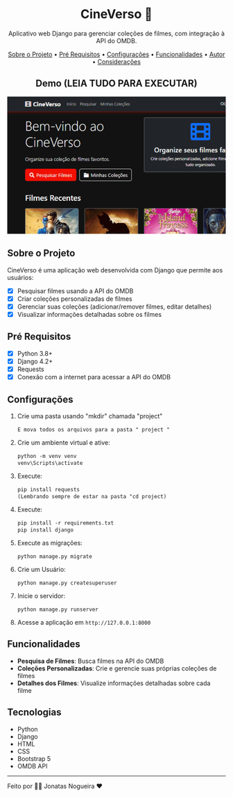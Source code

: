 <div align="center">
    <h1>CineVerso 🎥</h1>
    <p>Aplicativo web Django para gerenciar coleções de filmes, com integração à API do OMDB.</p>
    <p>
        <a href="#sobre-o-projeto">Sobre o Projeto</a> •
        <a href="#pre-requisitos">Pré Requisitos</a> •
        <a href="#configuracoes">Configurações</a> •
        <a href="#funcionalidades">Funcionalidades</a> •
        <a href="#autor">Autor</a> •
        <a href="#considerações">Considerações</a>
    </p>
    <h2><a id="demo"></a>Demo (LEIA TUDO PARA EXECUTAR) </h2>
    <img alt="GIF" title="GIF do Readme" src="./github/AnimacaoGIF.gif"/>
</div>

## <a id="sobre-o-projeto"></a>Sobre o Projeto

CineVerso é uma aplicação web desenvolvida com Django que permite aos usuários:

- [x] Pesquisar filmes usando a API do OMDB
- [x] Criar coleções personalizadas de filmes
- [x] Gerenciar suas coleções (adicionar/remover filmes, editar detalhes)
- [x] Visualizar informações detalhadas sobre os filmes

## <a id="pre-requisitos"></a>Pré Requisitos

- [x] Python 3.8+
- [x] Django 4.2+
- [x] Requests
- [x] Conexão com a internet para acessar a API do OMDB

## <a id="configuracoes"></a>Configurações


1. Crie uma pasta usando "mkdir" chamada "project"
   ```
   E mova todos os arquivos para a pasta " project "
   ```

2. Crie um ambiente virtual e ative:
   ```
   python -m venv venv
   venv\Scripts\activate
   ```
3. Execute: 
   ```
   pip install requests
   (Lembrando sempre de estar na pasta "cd project)
   ```
4. Execute:
   ```
   pip install -r requirements.txt
   pip install django

   ```

5. Execute as migrações:
   ```
   python manage.py migrate
   ```

6. Crie um Usuário:
   ```
   python manage.py createsuperuser
   ```

7. Inicie o servidor:
   ```
   python manage.py runserver
   ```

8. Acesse a aplicação em `http://127.0.0.1:8000`

## <a id="funcionalidades"></a>Funcionalidades

- **Pesquisa de Filmes**: Busca filmes na API do OMDB
- **Coleções Personalizadas**: Crie e gerencie suas próprias coleções de filmes
- **Detalhes dos Filmes**: Visualize informações detalhadas sobre cada filme

## <a id="tecnologias"></a>Tecnologias
- Python
- Django
- HTML
- CSS
- Bootstrap 5
- OMDB API

---

Feito por 👨‍💻 Jonatas Nogueira ❤️
